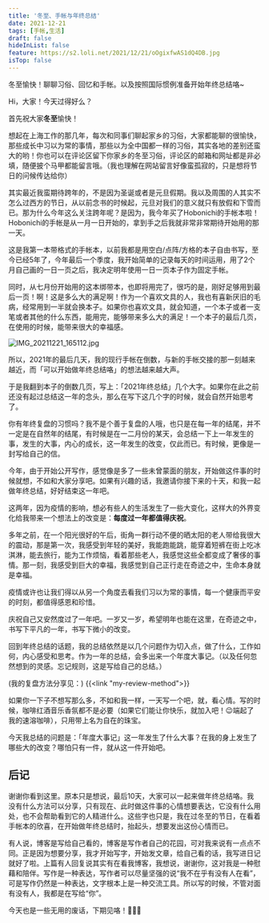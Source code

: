 ```yaml
---
title: '冬至、手帐与年终总结'
date: 2021-12-21
tags: [手帐,生活]
draft: false
hideInList: false
feature: https://s2.loli.net/2021/12/21/oOgixfwAS1dQ4DB.jpg
isTop: false
---
```

冬至愉快！聊聊习俗、回忆和手帐。以及按照国际惯例准备开始年终总结咯~

<!--more-->


Hi，大家！今天过得好么？

首先祝大家**冬至**愉快！

想起在上海工作的那几年，每次和同事们聊起家乡的习俗，大家都能聊的很愉快，那些成长中习以为常的事情，那些以为全中国都一样的习俗，其实各地的差别还蛮大的哟！你也可以在评论区留下你家乡的冬至习俗，评论区的邮箱和网址都是非必填，随便披个马甲都能留言哦。（我也理解在网站留言好像蛮孤寂的，只是想将节日的问候传达给你）

其实最近我蛮期待跨年的，不是因为圣诞或者是元旦假期。我以及周围的人其实不怎么过西方的节日，从以前念书的时候起，元旦对我们的意义就只有放假和下雪而已。那为什么今年这么关注跨年呢？是因为，我今年买了Hobonichi的手帐本啦！Hobonichi的手帐是从一月一日开始的，拿到手之后我就非常非常期待开始用的那一天。

这是我第一本带格式的手帐本，以前我都是用空白/点阵/方格的本子自由书写，至今已经5年了，今年最后一个季度，我开始简单的记录每天的时间运用，用了2个月自己画的一日一页之后，我决定明年使用一日一页本子作为固定手帐。

同时，从七月份开始用的这本绑带本，也即将用完了，很巧的是，刚好足够用到最后一页！啊！这是多么大的满足啊！作为一个喜欢文具的人，我也有喜新厌旧的毛病，经常用到一半就会换本子。如果你也喜欢文具，就会知道，一个本子或者一支笔或者其他的什么东西，能用完，能够带来多么大的满足！一个本子的最后几页，在使用的时候，能带来很大的幸福感。

![IMG_20211221_165112.jpg](https://s2.loli.net/2021/12/21/oOgixfwAS1dQ4DB.jpg)

所以，2021年的最后几天，我的现行手帐在倒数，与新的手帐交接的那一刻越来越近，而「可以开始做年终总结咯」的想法越来越大声。

于是我翻到本子的倒数几页，写上：「2021年终总结」几个大字。如果你在此之前还没有起过总结这一年的念头，那么在写下这几个字的时候，就会自然开始思考了。

你有年终复盘的习惯吗？我不是个善于复盘的人哦，也只是在每一年的结尾，并不一定是在自然年的结尾，有时候是在一二月份的某天，会总结一下上一年发生的事，发生的大事，内心的成长，这一年发生的改变，仅此而已。有时候，更像是一封写给自己的信。

今年，由于开始公开写作，感觉像是多了一些未曾蒙面的朋友，开始做这件事的时候就想，不如和大家分享吧。如果有兴趣的话，我邀请你接下来的十天，和我一起做年终总结，好好结束这一年吧。

这两年，因为疫情的影响，想必有些人的生活发生了一些大变化，这样大的外界变化给我带来一个想法上的改变是：**每度过一年都值得庆祝**。

多年之前，在一个阳光很好的午后，街角一群行动不便的晒太阳的老人带给我很大的震动，那是第一次，我感受到年轻的美好，我能跑能跳，能穿着短裤在街上吃冰淇淋，能去旅行，能为工作烦恼，看着那些老人，我感觉这些全都变成了奢侈的事情。那一刻，我感受到巨大的幸福，我感觉到自己正行走在奇迹之中，生命本身就是幸福。

疫情或许也让我们得以从另一个角度去看我们习以为常的事情，每一个健康而平安的时刻，都值得感恩和珍惜。

庆祝自己又安然度过了一年吧。一岁又一岁，希望明年也能在这里，在奇迹之中，书写下平凡的一年，书写下微小的改变。

回到年终总结的话题，我的总结依然是以几个问题作为切入点，做了什么，工作如何，内心感受和思考。作为一年的总结，会多出来一个年度大事记。（以及任何忽然想到的灵感。忘记规则，这是写给自己的总结。）

(我的复盘方法分享见：)
{{<link "my-review-method">}}

如果你一下子不想写那么多，不如和我一样，一天写一个吧，就，看心情。写的时候，咖啡红酒音乐香氛都不是必要（如果它们能让你快乐，就加入吧！😉端起了我的速溶咖啡），只用带上名为自在的珠宝。

今天我总结的问题是：「年度大事记」这一年发生了什么大事？在我的身上发生了哪些大的改变？哪怕只有一件，就从这一件开始吧。

## 后记

谢谢你看到这里。原本只是想说，最后10天，大家可以一起来做年终总结咯。我没有什么方法可以分享，只有现在、此时做这件事的心情想要表达，它没有什么用处，也不会帮助看到它的人精进什么。这些字也只是，我在过冬至的节日，在看着手帐本的欣喜，在开始做年终总结时，抬起头，想要发出这份心情而已。

有人说，博客是写给自己看的，博客是写作者自己的花园，可对我来说有一点点不同。正是因为想要分享，我才开始写字，开始发文章，给自己看的话，我写进日记就好了啦。上篇有人回复说其实有在看我博客，我想说，谢谢你，这对我是一种慰藉和陪伴。写作是一种表达，写作者可以尽量坚强的说“我不在乎有没有人在看”，可是写作仍然是一种表达，文字根本上是一种交流工具。所以写的时候，不管对面有没有人，我都是在写给“你”。

今天也是一些无用的废话，下期见咯！🥟🥟🥟